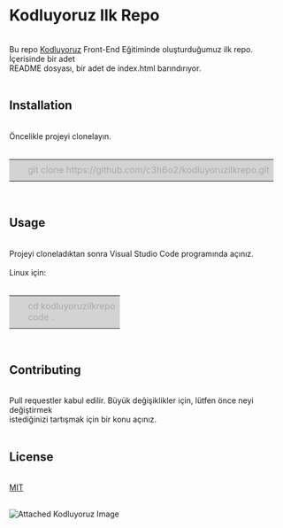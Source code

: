 # <strong>Kodluyoruz Ilk Repo</strong>
<br>
Bu repo <a href="https://kodluyoruz.org/">Kodluyoruz</a> Front-End Eğitiminde oluşturduğumuz ilk repo. İçerisinde bir adet <br>
README dosyası, bir adet de index.html barındırıyor.
<br>
<br>

## <strong>Installation</strong>
<br>
Öncelikle projeyi clonelayın.
<br>
<br>
<table style="width: 600px">
    <tr>
    <td style="background-color: lightgrey; color: darkgrey;"></td>
  </tr>
  <tr>
    <td style="background-color: lightgrey; color: darkgrey;">&nbsp;&nbsp;&nbsp;&nbsp;&nbsp;&nbsp;git clone https://github.com/c3h6o2/kodluyoruzilkrepo.git</td>
  </tr>
    <tr>
    <td style="background-color: lightgrey; color: darkgrey;"></td>
  </tr>
</table>
<br>

## <strong>Usage</strong>
<br>
Projeyi cloneladıktan sonra Visual Studio Code programında açınız.
<br><br>
Linux için:
<br><br>
<table style="width: 600px;">
  <tr>
    <td style="background-color: lightgrey; color: darkgrey;"></td>
  </tr>
  <tr>
    <td style="background-color: lightgrey; color: darkgrey;">&nbsp;&nbsp;&nbsp;&nbsp;&nbsp;&nbsp;cd kodluyoruzilkrepo<br>&nbsp;&nbsp;&nbsp;&nbsp;&nbsp;&nbsp;code .</td>
  </tr>
  <tr>
    <td style="background-color: lightgrey; color: darkgrey;"></td>
  </tr>
</table>
<br>

## <strong>Contributing</strong>
<br>
Pull requestler kabul edilir. Büyük değişiklikler için, lütfen önce neyi değiştirmek <br>
istediğinizi tartışmak için bir konu açınız.
<br>
<br>

## <strong>License</strong>
<br>
<a href="https://opensource.org/license/mit/">MIT</a>
<br>
<br>

![Attached Kodluyoruz Image](https://www.google.com/imgres?imgurl=https%3A%2F%2Fsiviltoplumdestek.org%2Fwp-content%2Fuploads%2F2019%2F06%2Fkodluyoruz-kodlama-gelecek-gelecegi-kodluyoruz-gelecek-burada.jpg&tbnid=M2HsewfZECHJ4M&vet=12ahUKEwiD24fPndn_AhXUuKQKHQflARYQMygKegUIARDCAQ..i&imgrefurl=https%3A%2F%2Fsiviltoplumdestek.org%2Fkurumsal-destek%2Fkodluyoruz-dernegi-kurumsal-hibe%2F&docid=DwZIqUcSHgcfuM&w=1600&h=1068&q=kodluyoruz&ved=2ahUKEwiD24fPndn_AhXUuKQKHQflARYQMygKegUIARDCAQ)
